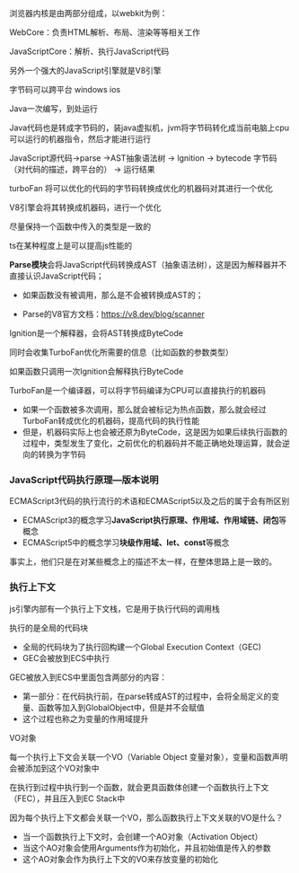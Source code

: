 浏览器内核是由两部分组成，以webkit为例：

WebCore：负责HTML解析、布局、渲染等等相关工作

JavaScriptCore：解析、执行JavaScript代码



另外一个强大的JavaScript引擎就是V8引擎



字节码可以跨平台 windows ios

Java一次编写，到处运行

Java代码也是转成字节码的，装java虚拟机，jvm将字节码转化成当前电脑上cpu可以运行的机器指令，然后才能进行运行



JavaScript源代码->parse ->AST抽象语法树 -> lgnition -> bytecode 字节码（对代码的描述，跨平台的） -> 运行结果

turboFan 将可以优化的代码的字节码转换成优化的机器码对其进行一个优化



V8引擎会将其转换成机器码，进行一个优化

尽量保持一个函数中传入的类型是一致的

ts在某种程度上是可以提高js性能的



**Parse模块**会将JavaScript代码转换成AST（抽象语法树），这是因为解释器并不直接认识JavaScript代码； 

- 如果函数没有被调用，那么是不会被转换成AST的； 

- Parse的V8官方文档：https://v8.dev/blog/scanner



Ignition是一个解释器，会将AST转换成ByteCode

同时会收集TurboFan优化所需要的信息（比如函数的参数类型）

如果函数只调用一次Ignition会解释执行ByteCode



TurboFan是一个编译器，可以将字节码编译为CPU可以直接执行的机器码

+ 如果一个函数被多次调用，那么就会被标记为热点函数，那么就会经过TurboFan转成优化的机器码，提高代码的执行性能
+ 但是，机器码实际上也会被还原为ByteCode，这是因为如果后续执行函数的过程中，类型发生了变化，之前优化的机器码并不能正确地处理运算，就会逆向的转换为字节码



### JavaScript代码执行原理—版本说明

ECMAScript3代码的执行流行的术语和ECMAScript5以及之后的属于会有所区别

+ ECMAScript3的概念学习**JavaScript执行原理、作用域、作用域链、闭包**等概念
+ ECMAScript5中的概念学习**块级作用域、let、const**等概念

事实上，他们只是在对某些概念上的描述不太一样，在整体思路上是一致的。



### 执行上下文

js引擎内部有一个执行上下文栈，它是用于执行代码的调用栈

执行的是全局的代码块

+ 全局的代码块为了执行回构建一个Global Execution Context（GEC)
+ GEC会被放到ECS中执行

GEC被放入到ECS中里面包含两部分的内容：

+ 第一部分：在代码执行前，在parse转成AST的过程中，会将全局定义的变量、函数等加入到GlobalObject中，但是并不会赋值
+ 这个过程也称之为变量的作用域提升



VO对象

每一个执行上下文会关联一个VO（Variable Object 变量对象），变量和函数声明会被添加到这个VO对象中



在执行到过程中执行到一个函数，就会更具函数体创建一个函数执行上下文（FEC），并且压入到EC Stack中

因为每个执行上下文都会关联一个VO，那么函数执行上下文关联的VO是什么？

+ 当一个函数执行上下文时，会创建一个AO对象（Activation Object）
+ 当这个AO对象会使用Arguments作为初始化，并且初始值是传入的参数
+ 这个AO对象会作为执行上下文的VO来存放变量的初始化